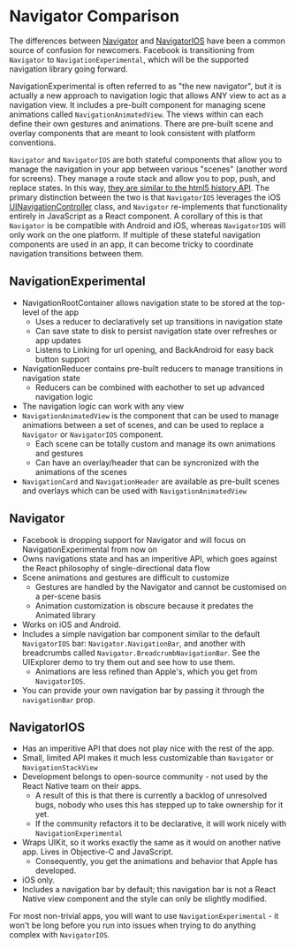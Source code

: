# Navigator Comparison

The differences between [Navigator](docs/navigator.html)
and [NavigatorIOS](docs/navigatorios.html) have been a common
source of confusion for newcomers. Facebook is transitioning from `Navigator` to `NavigationExperimental`, which will be the supported navigation library going forward.

NavigationExperimental is often referred to as "the new navigator", but it is actually a new approach to navigation logic that allows ANY view to act as a navigation view. It includes a pre-built component for managing scene animations called `NavigationAnimatedView`. The views within can each define their own gestures and animations. There are pre-built scene and overlay components that are meant to look consistent with platform conventions.

`Navigator` and `NavigatorIOS` are both stateful components that allow you to
manage the navigation in your app between various "scenes" (another word
for screens). They manage a route stack and allow you to pop, push, and
replace states. In this way, [they are similar to the html5 history
API](https://developer.mozilla.org/en-US/docs/Web/Guide/API/DOM/Manipulating_the_browser_history).
The primary distinction between the two is that `NavigatorIOS` leverages
the iOS
[UINavigationController](https://developer.apple.com/library/ios/documentation/UIKit/Reference/UINavigationController_Class/)
class, and `Navigator` re-implements that functionality entirely in
JavaScript as a React component. A corollary of this is that `Navigator`
is be compatible with Android and iOS, whereas `NavigatorIOS` will
only work on the one platform. If multiple of these stateful navigation components are used in an app, it can become tricky to coordinate navigation transitions between them.


## NavigationExperimental

- NavigationRootContainer allows navigation state to be stored at the top-level of the app
  - Uses a reducer to declaratively set up transitions in navigation state
  - Can save state to disk to persist navigation state over refreshes or app updates
  - Listens to Linking for url opening, and BackAndroid for easy back button support
- NavigationReducer contains pre-built reducers to manage transitions in navigation state
  - Reducers can be combined with eachother to set up advanced navigation logic
- The navigation logic can work with any view
- `NavigationAnimatedView` is the component that can be used to manage animations between a set of scenes, and can be used to replace a `Navigator` or `NavigatorIOS` component.
  - Each scene can be totally custom and manage its own animations and gestures
  - Can have an overlay/header that can be syncronized with the animations of the scenes
- `NavigationCard` and `NavigationHeader` are available as pre-built scenes and overlays which can be used with `NavigationAnimatedView`


## Navigator

- Facebook is dropping support for Navigator and will focus on NavigationExperimental from now on
- Owns navigations state and has an imperitive API, which goes against the React philosophy of single-directional data flow
- Scene animations and gestures are difficult to customize
  - Gestures are handled by the Navigator and cannot be customised on a per-scene basis
  - Animation customization is obscure because it predates the Animated library
- Works on iOS and Android.
- Includes a simple navigation bar component similar to the default `NavigatorIOS` bar: `Navigator.NavigationBar`, and another with breadcrumbs called `Navigator.BreadcrumbNavigationBar`. See the UIExplorer demo to try them out and see how to use them.
  - Animations are less refined than Apple's, which you get from `NavigatorIOS`.
- You can provide your own navigation bar by passing it through the `navigationBar` prop.


## NavigatorIOS

- Has an imperitive API that does not play nice with the rest of the app.
- Small, limited API makes it much less customizable than `Navigator` or `NavigationStackView`
- Development belongs to open-source community - not used by the React Native team on their apps.
  - A result of this is that there is currently a backlog of unresolved bugs, nobody who uses this has stepped up to take ownership for it yet.
  - If the community refactors it to be declarative, it will work nicely with `NavigationExperimental`
- Wraps UIKit, so it works exactly the same as it would on another native app. Lives in Objective-C and JavaScript.
  - Consequently, you get the animations and behavior that Apple has developed.
- iOS only.
- Includes a navigation bar by default; this navigation bar is not a React Native view component and the style can only be slightly modified.

For most non-trivial apps, you will want to use `NavigationExperimental` - it won't be long before you run into issues when trying to do anything complex with `NavigatorIOS`.
